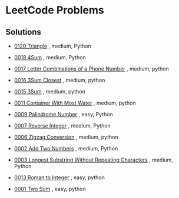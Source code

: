 # LeetCode Problems

## Solutions

- [0120 Triangle](medium/0120_triangle.py) , medium, Python


- [0018 4Sum](medium/0018_4sum.py) , medium, Python


- [0017 Letter Combinations of a Phone Number](medium/0017_letter_combinations_of_a_phone_number.py) , medium, python


- [0016 3Sum Closest](medium/0016_3sum_closest.py) , medium, python


- [0015 3Sum](medium/0015_3sum.py) , medium, python


- [0011 Container With Most Water](medium/0011_container_with_most_water.py) , medium, python


- [0009 Palindrome Number](easy/0009_palindrome_number.py) , easy, Python


- [0007 Reverse Integer](medium/0007_reverse_integer.py) , medium, Python


- [0006 Zigzag Conversion](medium/0006_zigzag_conversion.py) , medium, python


- [0002 Add Two Numbers](medium/0002_add_two_numbers.py) , medium, Python


- [0003 Longest Substring Without Repeating Characters](medium/0003_longest_substring_without_repeating_characters.py) , medium, Python


- [0013 Roman to Integer](easy/0013_roman_to_integer.py) , easy, python


- [0001 Two Sum](easy/0001_two_sum.py) , easy, python
